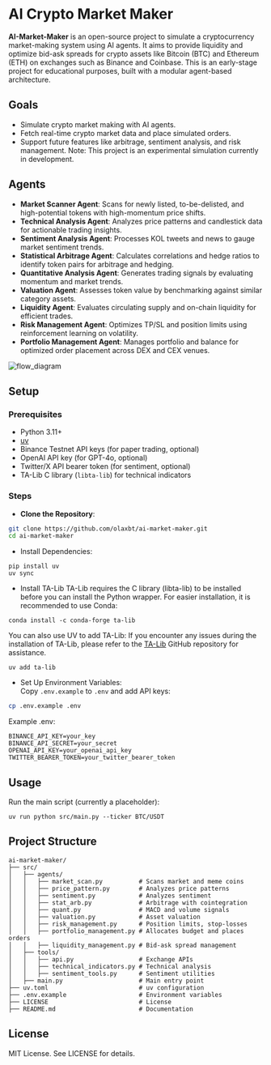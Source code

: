 # AI Crypto Market Maker

**AI-Market-Maker** is an open-source project to simulate a cryptocurrency market-making system using AI agents. It aims to provide liquidity and optimize bid-ask spreads for crypto assets like Bitcoin (BTC) and Ethereum (ETH) on exchanges such as Binance and Coinbase. This is an early-stage project for educational purposes, built with a modular agent-based architecture.

## Goals

- Simulate crypto market making with AI agents.
- Fetch real-time crypto market data and place simulated orders.
- Support future features like arbitrage, sentiment analysis, and risk management.
  Note: This project is an experimental simulation currently in development.

## Agents

- **Market Scanner Agent**: Scans for newly listed, to-be-delisted, and high-potential tokens with high-momentum price shifts.
- **Technical Analysis Agent**: Analyzes price patterns and candlestick data for actionable trading insights.
- **Sentiment Analysis Agent**: Processes KOL tweets and news to gauge market sentiment trends.
- **Statistical Arbitrage Agent**: Calculates correlations and hedge ratios to identify token pairs for arbitrage and hedging.
- **Quantitative Analysis Agent**: Generates trading signals by evaluating momentum and market trends.
- **Valuation Agent**: Assesses token value by benchmarking against similar category assets.
- **Liquidity Agent**: Evaluates circulating supply and on-chain liquidity for efficient trades.
- **Risk Management Agent**: Optimizes TP/SL and position limits using reinforcement learning on volatility.
- **Portfolio Management Agent**: Manages portfolio and balance for optimized order placement across DEX and CEX venues.

![flow_diagram](https://github.com/user-attachments/assets/b07dc7b2-e482-416a-b684-7bc40cced45c)

## Setup

### Prerequisites

- Python 3.11+
- [uv](https://github.com/astral-sh/uv)
- Binance Testnet API keys (for paper trading, optional)
- OpenAI API key (for GPT-4o, optional)
- Twitter/X API bearer token (for sentiment, optional)
- TA-Lib C library (`libta-lib`) for technical indicators

### Steps

- **Clone the Repository**:

```bash
git clone https://github.com/olaxbt/ai-market-maker.git
cd ai-market-maker
```

- Install Dependencies:

```
pip install uv
uv sync
```

- Install TA-Lib
  TA-Lib requires the C library (libta-lib) to be installed before you can install the Python wrapper. For easier installation, it is recommended to use Conda:

```
conda install -c conda-forge ta-lib
```

You can also use UV to add TA-Lib:
If you encounter any issues during the installation of TA-Lib, please refer to the [TA-Lib](https://github.com/TA-Lib/ta-lib-python) GitHub repository for assistance.

```
uv add ta-lib
```

- Set Up Environment Variables:  
   Copy `.env.example` to `.env` and add API keys:

```bash
cp .env.example .env
```

Example .env:

```
BINANCE_API_KEY=your_key
BINANCE_API_SECRET=your_secret
OPENAI_API_KEY=your_openai_api_key
TWITTER_BEARER_TOKEN=your_twitter_bearer_token
```

## Usage

Run the main script (currently a placeholder):

```
uv run python src/main.py --ticker BTC/USDT
```

## Project Structure

```
ai-market-maker/
├── src/
│   ├── agents/
│   │   ├── market_scan.py          # Scans market and meme coins
│   │   ├── price_pattern.py        # Analyzes price patterns
│   │   ├── sentiment.py            # Analyzes sentiment
│   │   ├── stat_arb.py             # Arbitrage with cointegration
│   │   ├── quant.py                # MACD and volume signals
│   │   ├── valuation.py            # Asset valuation
│   │   ├── risk_management.py      # Position limits, stop-losses
│   │   ├── portfolio_management.py # Allocates budget and places orders
│   │   ├── liquidity_management.py # Bid-ask spread management
│   ├── tools/
│   │   ├── api.py                  # Exchange APIs
│   │   ├── technical_indicators.py # Technical analysis
│   │   ├── sentiment_tools.py      # Sentiment utilities
│   ├── main.py                     # Main entry point
├── uv.toml                         # uv configuration
├── .env.example                    # Environment variables
├── LICENSE                         # License
├── README.md                       # Documentation
```

## License

MIT License. See LICENSE for details.
